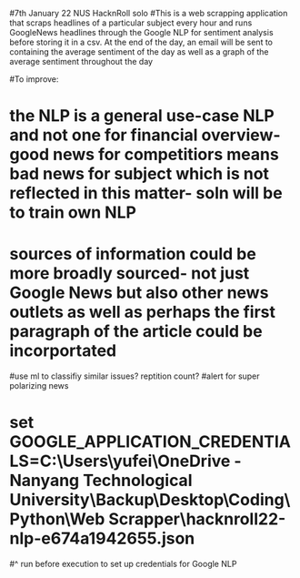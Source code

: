 #7th January 22 NUS HacknRoll solo
#This is a web scrapping application that scraps headlines of a particular subject every hour and runs GoogleNews headlines through the Google NLP for sentiment analysis before storing it in a csv. At the end of the day, an email will be sent to containing the average sentiment of the day as well as a graph of the average sentiment throughout the day

#To improve: 
# the NLP is a general use-case NLP and not one for financial overview- good news for competitiors means bad news for subject which is not reflected in this matter- soln will be to train own NLP
# sources of information could be more broadly sourced- not just Google News but also other news outlets as well as perhaps the first paragraph of the article could be incorportated
#use ml to classifiy similar issues? reptition count?
#alert for super polarizing news

# set GOOGLE_APPLICATION_CREDENTIALS=C:\Users\yufei\OneDrive - Nanyang Technological University\Backup\Desktop\Coding\Python\Web Scrapper\hacknroll22-nlp-e674a1942655.json
#^ run before execution to set up credentials for Google NLP
